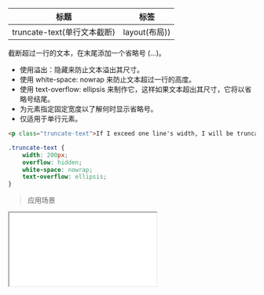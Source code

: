 | 标题                             | 标签           |
| -------------------------------- | -------------- |
| truncate-text(单行文本截断) | layout(布局)) |

截断超过一行的文本，在末尾添加一个省略号 (...)。

* 使用溢出：隐藏来防止文本溢出其尺寸。
* 使用 white-space: nowrap 来防止文本超过一行的高度。
* 使用 text-overflow: ellipsis 来制作它，这样如果文本超出其尺寸，它将以省略号结尾。
* 为元素指定固定宽度以了解何时显示省略号。
* 仅适用于单行元素。

```html
<p class="truncate-text">If I exceed one line's width, I will be truncated.</p>
```

```css
.truncate-text {
    width: 200px;
    overflow: hidden;
    white-space: nowrap;
    text-overflow: ellipsis;
}
```

> 应用场景

<iframe src="codes/css/html/truncate-text.html"></iframe>